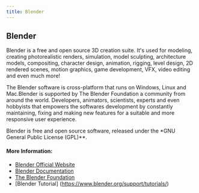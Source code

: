 ```yaml
---
title: Blender
---
```

## Blender

Blender is a free and open source 3D creation suite. It's used for modeling, creating photorealistic renders, simulation, model sculpting, architecture models, compositing, character design, animation, rigging, level design, 2D rendered scenes, motion graphics, game development, VFX, video editing and even much more!

The Blender software is cross-platform that runs on Windows, Linux and Mac.Blender is supported by The Blender Foundation a community from around the world. Developers, animators, scientists, experts and even hobbyists that empowers the softwares development by constantly maintaining, fixing and making new features for a suitable and more responsive user experience.

Blender is free and open source software, released under the  *GNU General Public License (GPL)**.

#### More Information:

* [Blender Official Website](https://www.blender.org)
* [Blender Documentation](https://docs.blender.org/)
* [The Blender Foundation](https://www.blender.org/foundation/)
* [Blender Tutorial] (https://www.blender.org/support/tutorials/)
